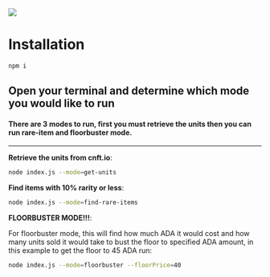 <img src="https://cardanocity.io/static/media/cardanocity_logo.66fd0067.svg" style="display: flex; margin: auto"/>

# Installation

```bash
npm i
```

## **Open your terminal and determine which mode you would like to run**

#### There are 3 modes to run, first you must retrieve the units then you can run rare-item and floorbuster mode.

<hr>

**Retrieve the units from cnft.io**:

```bash
node index.js --mode=get-units
```

**Find items with 10% rarity or less**:

```bash
node index.js --mode=find-rare-items
```

**FLOORBUSTER MODE!!!**:

For floorbuster mode, this will find how much ADA it would cost and how many units sold it would take to bust the floor to specified ADA amount, in this example to get the floor to 45 ADA run:

```bash
node index.js --mode=floorbuster --floorPrice=40
```
